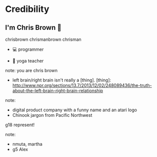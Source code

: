 # Credibility


## I'm Chris Brown 👋

<i class="fa fa-slack" aria-hidden="true"></i> chrisbrown
<i class="fa fa-twitter" aria-hidden="true"></i> chrismanbrown
<i class="fa fa-github" aria-hidden="true"></i> chrisman

* 💻 programmer <!-- .element: class="fragment" -->

* 📿 yoga teacher <!-- .element: class="fragment" -->

note: you are chris brown
* left brain/right brain isn't really a [thing].
[thing]: http://www.npr.org/sections/13.7/2013/12/02/248089436/the-truth-about-the-left-brain-right-brain-relationship


<!-- .slide: data-background-image="assets/img/dogs.png" data-background-size="contain" -->


<!-- .slide: data-background-image="assets/img/dohere.gif" data-background-size="contain" -->


<!-- .slide: data-background-image="assets/img/skookum.png" data-background-size="contain" -->

note:
* digital product company with a funny name and an atari logo
* Chinook jargon from Pacific Northwest


<!-- .slide: data-background-image="assets/img/galvanize.jpg" data-background-size="contain" -->

g18 represent! <!-- .element: class="fragment" style="color: blue;" -->

note:
* nmuta, martha
* g5 Alex


<!-- .slide: data-background-image="assets/img/coffee.png" data-background-size="contain" -->
